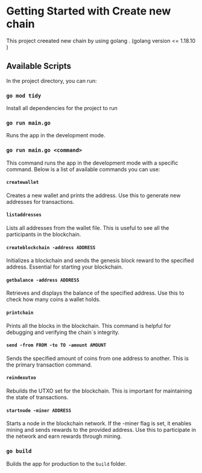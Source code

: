 # Getting Started with Create new chain

This project creeated new chain by using golang . (golang version  <= 1.18.10 )

## Available Scripts

In the project directory, you can run:

### `go mod tidy`

Install all dependencies for the project to run 

### `go run main.go`

Runs the app in the development mode.



### `go run main.go <command>`
This command runs the app in the development mode with a specific command. Below is a list of available commands you can use:

#### `createwallet`
Creates a new wallet and prints the address. Use this to generate new addresses for transactions.
#### `listaddresses`
Lists all addresses from the wallet file. This is useful to see all the participants in the blockchain.
#### `createblockchain -address ADDRESS`
Initializes a blockchain and sends the genesis block reward to the specified address. Essential for starting your blockchain.
#### `getbalance -address ADDRESS`
Retrieves and displays the balance of the specified address. Use this to check how many coins a wallet holds.
#### `printchain`
Prints all the blocks in the blockchain. This command is helpful for debugging and verifying the chain`s integrity.
#### `send -from FROM -to TO -amount AMOUNT`
Sends the specified amount of coins from one address to another. This is the primary transaction command.
#### `reindexutxo`
Rebuilds the UTXO set for the blockchain. This is important for maintaining the state of transactions.
#### `startnode -miner ADDRESS`
Starts a node in the blockchain network. If the -miner flag is set, it enables mining and sends rewards to the provided address. Use this to participate in the network and earn rewards through mining.


### `go build`

Builds the app for production to the `build` folder.

